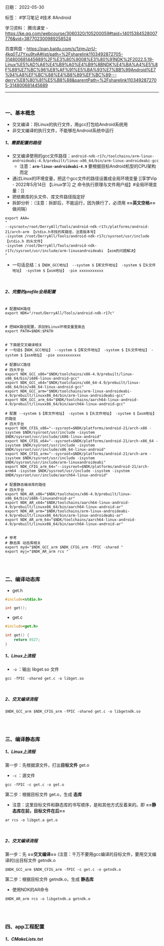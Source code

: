 日期： 2022-05-30

标签： #学习笔记 #技术 #Android 

学习资料： 
腾讯课堂 - https://ke.qq.com/webcourse/3060320/105200059#taid=14015384528007776&vid=387702300989258524

百度网盘 - https://pan.baidu.com/s/1zjmJzrU-4kq0TJ7Yxu9tvA#list/path=%2Fsharelink1103492872705-314800681445689%2F%E3%80%9008%E3%80%91NDK%2F2022.5.19-Linux%E5%AD%A6%E4%B9%A0%E4%B9%8BNDK%E4%BA%A4%E5%8F%89%E7%BC%96%E8%AF%91%E5%BA%93%E7%BB%99Android%E7%94%A8%EF%BC%88%E4%B8%89%EF%BC%89---derry%E8%80%81%E5%B8%88&parentPath=%2Fsharelink1103492872705-314800681445689

---
<br>

### 一、基本概念
- 交叉编译：将Linux的执行文件，用gcc打包给Android系统用
-  非交叉编译的执行文件，不能够在Android系统中运行

##### 1、需要配置的路径
- 交叉编译使用的gcc文件路径：`android-ndk-r17c/toolchains/arm-linux-androideabi-4.9/prebuilt/linux-x86_64/bin/arm-linux-androideabi-gcc`
	- 注意：**`arm-linux-androideabi-4.9`** 要根据目标Android机型的CPU架构而定
- 通过Linux的环境变量，把这个gcc文件的路径设置成全局环境变量 [[享学Vip - 2022年5月14日 【Linux学习 之 命令执行原理与文件用户组】#全局环境变量：]]
- 把依赖库的头文件、库文件路径指定好
- 拆卸分析：（注意：拆卸后，不能运行，因为换行了，必须用 **==英文空格==** 做间隔）
```shell
export AAA=
"
--sysroot=/root/DerryAll/Tools/android-ndk-r17c/platforms/android-21/arch-arm 【stdio.h寻找的库路径，注意版本号】
-isystem /root/DerryAll/Tools/android-ndk-r17c/sysroot/usr/include 【stdio.h 的头文件】
-isystem /root/DerryAll/Tools/android-ndk-r17c/sysroot/usr/include/arm-linuxandroideabi 【asm的问题解决】
" 
```
- 一句话总结：`$【NDK_GCC地址】 --system $【库文件地址】 -system $【头文件地址】 -system $【asm地址】 -pie xxxxxxxxxxx`

<br>


##### 2、完整的profile全局配置
```shell

# 配置NDK路径
export NDK="/root/DerryAll/Tools/android-ndk-r17c"


# 把NDK路径配置，添加到Linux环境变量里面去
export PATH=$NDK:$PATH


# 下面是交叉编译相关
# 一句话$【NDK_GCC地址】 --system $【库文件地址】 -system $【头文件地址】 -system $【asm地址】 -pie xxxxxxxxxxx

# 配置GCC路径
# 四大平台
export NDK_GCC_x86="$NDK/toolchains/x86-4.9/prebuilt/linux-x86_64/bin/i686-linux-android-gcc"
export NDK_GCC_x64="$NDK/toolchains/x86_64-4.9/prebuilt/linux-x86_64/bin/x86_64-linux-android-gcc"
export NDK_GCC_arm="$NDK/toolchains/arm-linux-androideabi-4.9/prebuilt/linuxx86_64/bin/arm-linux-androideabi-gcc"
export NDK_GCC_arm_64="$NDK/toolchains/aarch64-linux-android-4.9/prebuilt/linuxx86_64/bin/aarch64-linux-android-gcc"

# 配置 --system $【库文件地址】 -system $【头文件地址】 -system $【asm地址】 的路径
# 四大平台
export NDK_CFIG_x86="--sysroot=$NDK/platforms/android-21/arch-x86 -isystem $NDK/sysroot/usr/include -isystem $NDK/sysroot/usr/include/i686-linux-android"
export NDK_CFIG_x64="--sysroot=$NDK/platforms/android-21/arch-x86_64 -isystem $NDK/sysroot/usr/include -isystem $NDK/sysroot/usr/include/x86_64-linux-android"
export NDK_CFIG_arm="--sysroot=$NDK/platforms/android-21/arch-arm -isystem $NDK/sysroot/usr/include -isystem $NDK/sysroot/usr/include/arm-linuxandroideabi"
export NDK_CFIG_arm_64="--isysroot=$NDK/platforms/android-21/arch-arm64 -isystem $NDK/sysroot/usr/include -isystem -isystem $NDK/sysroot/usr/include/aarch64-linux-android"

# 配置静态编译库的路径
# 四大平台
export NDK_AR_x86="$NDK/toolchains/x86-4.9/prebuilt/linux-x86_64/bin/i686-linuxandroid-ar"
export NDK_AR_x64="$NDK/toolchains/aarch64-linux-android-4.9/prebuilt/linuxx86_64/bin/aarch64-linux-android-ar"
export NDK_AR_arm="$NDK/toolchains/arm-linux-androideabi-4.9/prebuilt/linuxx86_64/bin/arm-linux-androideabi-ar"
export NDK_AR_arm_64="$NDK/toolchains/aarch64-linux-android-4.9/prebuilt/linuxx86_64/bin/aarch64-linux-android-ar"


# 参考
# 静态库 动态库相关
export myd="$NDK_GCC_arm $NDK_CFIG_arm -fPIC -shared "
export myj="$NDK_AR_arm rcs "

```

<br><br>

### 二、编译动态库
- get.h
```C
#include<stdio.h>

int get();
```

- get.c
```C
#include<get.h>

int get() {
	return 9527;
}
```

##### 1、Linux上流程
- `-o` ：输出 libget.so 文件
```shell
gcc -fPIC -shared get.c -o libget.so
```

<br>

##### 2、交叉编译流程
```shell
$NDK_GCC_arm $NDK_CFIG_arm -fPIC -shared get.c -o libgetndk.so
```

<br><br>

### 三、编译静态库

##### 1、Linux上流程
第一步：先根据源文件，打出**目标文件** get.o
-  `-c` ：源文件
```shell
gcc -fPIC -c get.c -o get.o
```

第二步：根据目标文件 get.o，生成 **态库**
- 注意：这里目标文件和静态库的书写顺序，是和其他方式反着来的。即 **==静态库在前，目标文件在后==**
```shell
ar rcs -o libget.a get.o
```

<br>

##### 2、交叉编译流程
第一步：先 **==交叉编译==** (注意：千万不要用gcc编译的目标文件，要用交叉编译的)出目标文件 getndk.o
```shell
$NDK_GCC_arm $NDK_CFIG_arm -fPIC -c get.c -o getndk.o
```

第二步：根据目标文件 getndk.o，生成 **静态库**
- 使用NDK的AR命令
```shell
$NDK_AR_arm rcs -o libgetndk.a getndk.o
```

<br><br>

### 四、app工程配置
##### 1、CMakeLists.txt
```cmake

```